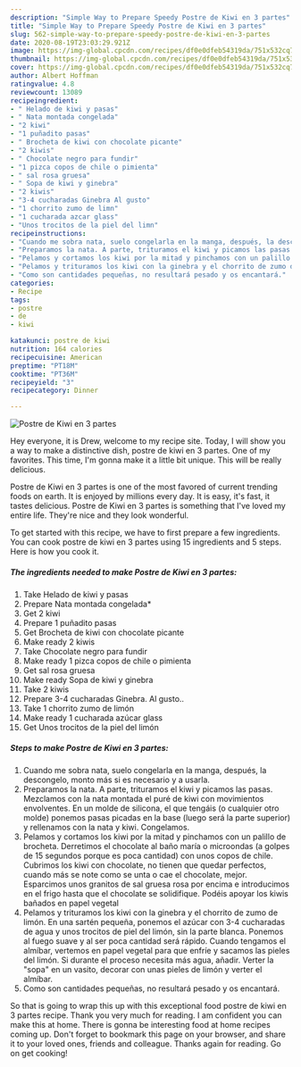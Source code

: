```yaml
---
description: "Simple Way to Prepare Speedy Postre de Kiwi en 3 partes"
title: "Simple Way to Prepare Speedy Postre de Kiwi en 3 partes"
slug: 562-simple-way-to-prepare-speedy-postre-de-kiwi-en-3-partes
date: 2020-08-19T23:03:29.921Z
image: https://img-global.cpcdn.com/recipes/df0e0dfeb54319da/751x532cq70/postre-de-kiwi-en-3-partes-foto-principal.jpg
thumbnail: https://img-global.cpcdn.com/recipes/df0e0dfeb54319da/751x532cq70/postre-de-kiwi-en-3-partes-foto-principal.jpg
cover: https://img-global.cpcdn.com/recipes/df0e0dfeb54319da/751x532cq70/postre-de-kiwi-en-3-partes-foto-principal.jpg
author: Albert Hoffman
ratingvalue: 4.8
reviewcount: 13089
recipeingredient:
- " Helado de kiwi y pasas"
- " Nata montada congelada"
- "2 kiwi"
- "1 puñadito pasas"
- " Brocheta de kiwi con chocolate picante"
- "2 kiwis"
- " Chocolate negro para fundir"
- "1 pizca copos de chile o pimienta"
- " sal rosa gruesa"
- " Sopa de kiwi y ginebra"
- "2 kiwis"
- "3-4 cucharadas Ginebra Al gusto"
- "1 chorrito zumo de limn"
- "1 cucharada azcar glass"
- "Unos trocitos de la piel del limn"
recipeinstructions:
- "Cuando me sobra nata, suelo congelarla en la manga, después, la descongelo, monto más si es necesario y a usarla."
- "Preparamos la nata. A parte, trituramos el kiwi y picamos las pasas. Mezclamos con la nata montada el puré de kiwi con movimientos envolventes. En un molde de silicona, el que tengáis (o cualquier otro molde) ponemos pasas picadas en la base (luego será la parte superior) y rellenamos con la nata y kiwi. Congelamos."
- "Pelamos y cortamos los kiwi por la mitad y pinchamos con un palillo de brocheta. Derretimos el chocolate al baño maría o microondas (a golpes de 15 segundos porque es poca cantidad) con unos copos de chile. Cubrimos los kiwi con chocolate, no tienen que quedar perfectos, cuando más se note como se unta o cae el chocolate, mejor. Esparcimos unos granitos de sal gruesa rosa por encima e introducimos en el frigo hasta que el chocolate se solidifique. Podéis apoyar los kiwis bañados en papel vegetal"
- "Pelamos y trituramos los kiwi con la ginebra y el chorrito de zumo de limón. En una sartén pequeña, ponemos el azúcar con 3-4 cucharadas de agua y unos trocitos de piel del limón, sin la parte blanca. Ponemos al fuego suave y al ser poca cantidad será rápido. Cuando tengamos el almíbar, vertemos en papel vegetal para que enfríe y sacamos las pieles del limón. Si durante el proceso necesita más agua, añadir. Verter la &#34;sopa&#34; en un vasito, decorar con unas pieles de limón y verter el almíbar."
- "Como son cantidades pequeñas, no resultará pesado y os encantará."
categories:
- Recipe
tags:
- postre
- de
- kiwi

katakunci: postre de kiwi 
nutrition: 164 calories
recipecuisine: American
preptime: "PT18M"
cooktime: "PT36M"
recipeyield: "3"
recipecategory: Dinner

---
```



![Postre de Kiwi en 3 partes](https://img-global.cpcdn.com/recipes/df0e0dfeb54319da/751x532cq70/postre-de-kiwi-en-3-partes-foto-principal.jpg)

Hey everyone, it is Drew, welcome to my recipe site. Today, I will show you a way to make a distinctive dish, postre de kiwi en 3 partes. One of my favorites. This time, I'm gonna make it a little bit unique. This will be really delicious.

Postre de Kiwi en 3 partes is one of the most favored of current trending foods on earth. It is enjoyed by millions every day. It is easy, it's fast, it tastes delicious. Postre de Kiwi en 3 partes is something that I've loved my entire life. They're nice and they look wonderful.




To get started with this recipe, we have to first prepare a few ingredients. You can cook postre de kiwi en 3 partes using 15 ingredients and 5 steps. Here is how you cook it.

<!--inarticleads1-->

##### The ingredients needed to make Postre de Kiwi en 3 partes:

1. Take  Helado de kiwi y pasas
1. Prepare  Nata montada congelada*
1. Get 2 kiwi
1. Prepare 1 puñadito pasas
1. Get  Brocheta de kiwi con chocolate picante
1. Make ready 2 kiwis
1. Take  Chocolate negro para fundir
1. Make ready 1 pizca copos de chile o pimienta
1. Get  sal rosa gruesa
1. Make ready  Sopa de kiwi y ginebra
1. Take 2 kiwis
1. Prepare 3-4 cucharadas Ginebra. Al gusto..
1. Take 1 chorrito zumo de limón
1. Make ready 1 cucharada azúcar glass
1. Get Unos trocitos de la piel del limón




<!--inarticleads2-->

##### Steps to make Postre de Kiwi en 3 partes:

1. Cuando me sobra nata, suelo congelarla en la manga, después, la descongelo, monto más si es necesario y a usarla.
1. Preparamos la nata. A parte, trituramos el kiwi y picamos las pasas. Mezclamos con la nata montada el puré de kiwi con movimientos envolventes. En un molde de silicona, el que tengáis (o cualquier otro molde) ponemos pasas picadas en la base (luego será la parte superior) y rellenamos con la nata y kiwi. Congelamos.
1. Pelamos y cortamos los kiwi por la mitad y pinchamos con un palillo de brocheta. Derretimos el chocolate al baño maría o microondas (a golpes de 15 segundos porque es poca cantidad) con unos copos de chile. Cubrimos los kiwi con chocolate, no tienen que quedar perfectos, cuando más se note como se unta o cae el chocolate, mejor. Esparcimos unos granitos de sal gruesa rosa por encima e introducimos en el frigo hasta que el chocolate se solidifique. Podéis apoyar los kiwis bañados en papel vegetal
1. Pelamos y trituramos los kiwi con la ginebra y el chorrito de zumo de limón. En una sartén pequeña, ponemos el azúcar con 3-4 cucharadas de agua y unos trocitos de piel del limón, sin la parte blanca. Ponemos al fuego suave y al ser poca cantidad será rápido. Cuando tengamos el almíbar, vertemos en papel vegetal para que enfríe y sacamos las pieles del limón. Si durante el proceso necesita más agua, añadir. Verter la &#34;sopa&#34; en un vasito, decorar con unas pieles de limón y verter el almíbar.
1. Como son cantidades pequeñas, no resultará pesado y os encantará.




So that is going to wrap this up with this exceptional food postre de kiwi en 3 partes recipe. Thank you very much for reading. I am confident you can make this at home. There is gonna be interesting food at home recipes coming up. Don't forget to bookmark this page on your browser, and share it to your loved ones, friends and colleague. Thanks again for reading. Go on get cooking!
